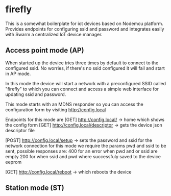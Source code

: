 # firefly

This is a somewhat boilerplate for iot devices based
on Nodemcu platform.
Provides endpoints for configuring ssid and password
and integrates easily with Swarm a centralized IoT device manager.


## Access point mode (AP)

When started up the device tries three times by default to connect to the configured
ssid. No worries, if there's no ssid configured it will fail and start in AP mode.

In this mode the device will start a network with a preconfigured SSID called "firefly"
to which you can connect and access a simple web interface for updating ssid and password.

This mode starts with an MDNS responder so you can access the configuration form by visiting
http://config.local

Endpoints for this mode are
[GET] http://config.local/ -> home which shows the config form
[GET] http://config.local/descriptor -> gets the device json descriptor file

[POST] http://config.local/setup -> sets the password and ssid for the network connection
for this mode we require the params pwd and ssid to be sent, possible responses are:
400 for an error when pwd and or ssid are empty
200 for when ssid and pwd where successfuly saved to the device eeprom

[GET] http://config.local/reboot -> which reboots the device


## Station mode (ST)
